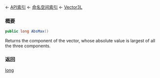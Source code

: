 ← [API索引](Api-Index) ← [命名空间索引](Namespace-Index) ← [Vector3L](VRageMath.Vector3L)

### 概要

```csharp
public long AbsMax()
```

Returns the component of the vector, whose absolute value is largest of all the three components.

### 返回

[long](https://docs.microsoft.com/en-us/dotnet/api/System.Int64?view=netframework-4.6)

